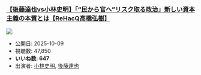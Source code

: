 ### [【後藤達也vs小林史明】「“民から官へ”リスク取る政治」新しい資本主義の本質とは【ReHacQ高橋弘樹】](https://www.youtube.com/watch?v=yX5qlsU1xTo)
[![](https://img.youtube.com/vi/yX5qlsU1xTo/sddefault.jpg)](https://www.youtube.com/watch?v=yX5qlsU1xTo)
-   公開日: 2025-10-09
-   視聴数: 47,850
-   **いいね数: 647**
-   出演者: [小林史明](/rehacq_fan/people/小林史明 "wikilink"), [後藤達也](/rehacq_fan/people/後藤達也 "wikilink")
